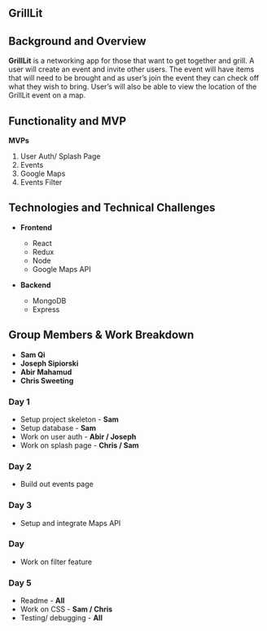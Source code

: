 **GrillLit**
-------



##    **Background and Overview**
**GrillLit** is a networking app for those that want to get together and grill. A user will create an event and invite other users. The event will have items that will need to be brought and as user’s join the event they can check off what they wish to bring. User’s will also be able to view the location of the GrillLit event on a map.

##    **Functionality and MVP**
**MVPs**

 1. User Auth/ Splash Page
 2. Events
 3. Google Maps
 4. Events Filter

##    **Technologies and Technical Challenges**

 - **Frontend**
	 - React
	 - Redux
	 - Node
	 - Google Maps API

 - **Backend**
	 - MongoDB
	 - Express

## Group Members & Work Breakdown

 - **Sam Qi**
 -  **Joseph Sipiorski**
 - **Abir Mahamud**
 - **Chris Sweeting**


### Day 1
- Setup project skeleton - **Sam**
- Setup database - **Sam**
- Work on user auth - **Abir / Joseph**
- Work on splash page - **Chris / Sam**

### Day 2
- Build out events page

### Day 3
- Setup and integrate Maps API

### Day 
- Work on filter feature

### Day 5
- Readme - **All**
- Work on CSS - **Sam / Chris**
- Testing/ debugging - **All**
